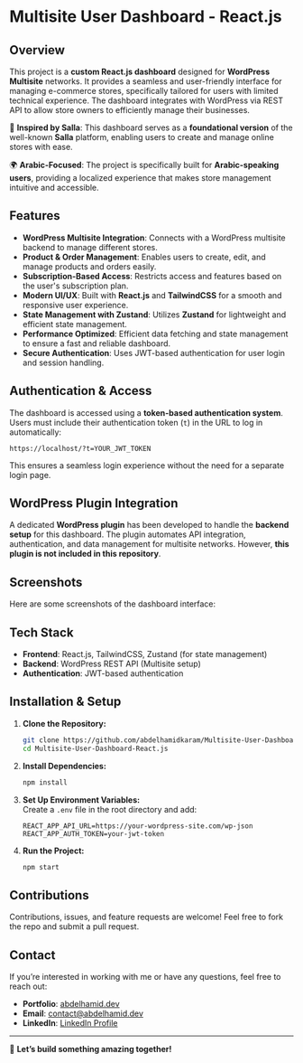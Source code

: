 # Multisite User Dashboard - React.js

## Overview

This project is a **custom React.js dashboard** designed for **WordPress Multisite** networks. It provides a seamless and user-friendly interface for managing e-commerce stores, specifically tailored for users with limited technical experience. The dashboard integrates with WordPress via REST API to allow store owners to efficiently manage their businesses.

🚀 **Inspired by Salla**: This dashboard serves as a **foundational version** of the well-known **Salla** platform, enabling users to create and manage online stores with ease.

🌍 **Arabic-Focused**: The project is specifically built for **Arabic-speaking users**, providing a localized experience that makes store management intuitive and accessible.

## Features

- **WordPress Multisite Integration**: Connects with a WordPress multisite backend to manage different stores.
- **Product & Order Management**: Enables users to create, edit, and manage products and orders easily.
- **Subscription-Based Access**: Restricts access and features based on the user's subscription plan.
- **Modern UI/UX**: Built with **React.js** and **TailwindCSS** for a smooth and responsive user experience.
- **State Management with Zustand**: Utilizes **Zustand** for lightweight and efficient state management.
- **Performance Optimized**: Efficient data fetching and state management to ensure a fast and reliable dashboard.
- **Secure Authentication**: Uses JWT-based authentication for user login and session handling.

## Authentication & Access

The dashboard is accessed using a **token-based authentication system**. Users must include their authentication token (`t`) in the URL to log in automatically:

```
https://localhost/?t=YOUR_JWT_TOKEN
```

This ensures a seamless login experience without the need for a separate login page.

## WordPress Plugin Integration

A dedicated **WordPress plugin** has been developed to handle the **backend setup** for this dashboard. The plugin automates API integration, authentication, and data management for multisite networks. However, **this plugin is not included in this repository**.

## Screenshots

Here are some screenshots of the dashboard interface:











## Tech Stack

- **Frontend**: React.js, TailwindCSS, Zustand (for state management)
- **Backend**: WordPress REST API (Multisite setup)
- **Authentication**: JWT-based authentication

## Installation & Setup

1. **Clone the Repository:**

   ```sh
   git clone https://github.com/abdelhamidkaram/Multisite-User-Dashboard-React.js
   cd Multisite-User-Dashboard-React.js
   ```

2. **Install Dependencies:**

   ```sh
   npm install
   ```

3. **Set Up Environment Variables:**\
   Create a `.env` file in the root directory and add:

   ```env
   REACT_APP_API_URL=https://your-wordpress-site.com/wp-json
   REACT_APP_AUTH_TOKEN=your-jwt-token
   ```

4. **Run the Project:**

   ```sh
   npm start
   ```

## Contributions

Contributions, issues, and feature requests are welcome! Feel free to fork the repo and submit a pull request.

## Contact

If you’re interested in working with me or have any questions, feel free to reach out:

- **Portfolio**: [abdelhamid.dev](https://abdelhamid.dev/)
- **Email**: [contact@abdelhamid.dev](mailto\:contact@abdelhamid.dev)
- **LinkedIn**: [LinkedIn Profile](https://www.linkedin.com/in/abdelhamidkaram/)

---

🚀 **Let’s build something amazing together!**

